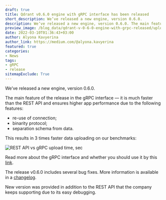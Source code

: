 ```yaml
---
draft: true
title: Qdrant v0.6.0 engine with gRPC interface has been released
short_description: We’ve released a new engine, version 0.6.0.
description: We’ve released a new engine, version 0.6.0. The main feature of the release in the gRPC interface.
preview_image: /blog_data/qdrant-v-0-6-0-engine-with-grpc-released/upload_time.png
date: 2022-03-10T01:36:43+03:00
author: Alyona Kavyerina
author_link: https://medium.com/@alyona.kavyerina
featured: true
categories:
- News
tags:
- gRPC
- release
sitemapExclude: True
---
```

We’ve released a new engine, version 0.6.0.

The main feature of the release in the gRPC interface — it is much faster than the REST API and ensures higher app performance due to the following features:

   - re-use of connection;
   - binarity protocol;
   - separation schema from data.

This results in 3 times faster data uploading on our benchmarks:

![REST API vs gRPC upload time, sec](/blog_data/qdrant-v-0-6-0-engine-with-grpc-released/upload_time.png)

Read more about the gRPC interface and whether you should use it by this [link](/documentation/quick_start/#grpc).

The release v0.6.0 includes several bug fixes. More information is available in a [changelog](https://github.com/qdrant/qdrant/releases/tag/v0.6.0).

New version was provided in addition to the REST API that the company keeps supporting due to its easy debugging.
